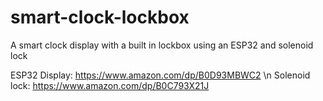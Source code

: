 # smart-clock-lockbox
A smart clock display with a built in lockbox using an ESP32 and solenoid lock

ESP32 Display: https://www.amazon.com/dp/B0D93MBWC2 \n
Solenoid lock: https://www.amazon.com/dp/B0C793X21J
